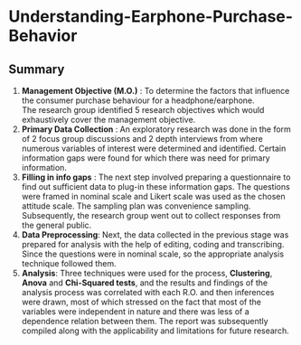 # Understanding-Earphone-Purchase-Behavior

## Summary

1. **Management Objective (M.O.)** : To determine the factors that influence the consumer purchase behaviour for a headphone/earphone.  
   The research group identified 5 research objectives which would exhaustively cover the management objective.  
2. **Primary Data Collection** : An exploratory research was done in the form of 2 focus group discussions and 2 depth interviews from where numerous 
   variables of interest were determined and identified. Certain information gaps were found for which there was need for primary information.  
4. **Filling in info gaps** : The next step involved preparing a questionnaire to find out sufficient data to plug-in these information gaps. The
   questions were framed in nominal scale and Likert scale was used as the chosen attitude scale. The sampling plan was convenience sampling. Subsequently,    the research group went out to collect responses from the general public.  
4. **Data Preprocessing**: Next, the data collected in the previous stage was prepared for analysis with the help of editing, coding and transcribing. 
   Since the questions were in nominal scale, so the appropriate analysis technique followed them.  
5. **Analysis**: Three techniques were used for the process, **Clustering**, **Anova** and **Chi-Squared tests**, and the results and findings of
   the analysis process was correlated with each R.O. and then inferences were drawn, most of which stressed on the fact that most of the variables were      independent in nature and there was less of a dependence relation between them. The report was subsequently compiled along with the applicability and      limitations for future research.

